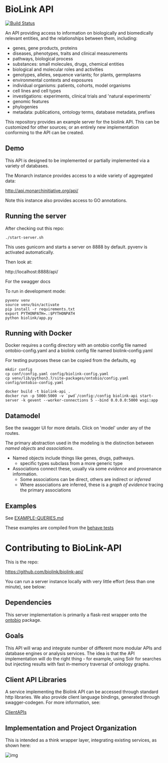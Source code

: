 # BioLink API 
[![Build Status](https://travis-ci.org/biolink/biolink-api.svg?branch=master)](https://travis-ci.org/biolink/biolink-api)

An API providing access to information on biologically and
biomedically relevant entities, and the relationships between them, including:

 * genes, gene products, proteins
 * diseases, phenotypes, traits and clinical measurements
 * pathways, biological process
 * substances: small molecules, drugs, chemical entities
 * biological and molecular roles and activities
 * genotypes, alleles, sequence variants; for plants, germplasms
 * environmental contexts and exposures
 * individual organisms: patients, cohorts, model organisms
 * cell lines and cell types
 * investigations: experiments, clinical trials and 'natural experiments'
 * genomic features
 * phylogenies
 * metadata: publications, ontology terms, database metadata, prefixes

This repository provides an example server for the biolink API. This
can be customized for other sources; or an entirely new implementation
conforming to the API can be created.

## Demo

This API is designed to be implemented or partially implemented via a
variety of databases.

The Monarch instance provides access to a wide variety of aggregated
data:

http://api.monarchinitiative.org/api/

Note this instance also provides access to GO annotations.

## Running the server

After checking out this repo:

```
./start-server.sh
```

This uses gunicorn and starts a server on 8888 by default. pyvenv is
activated automatically.

Then look at:

http://localhost:8888/api/

For the swagger docs

To run in development mode:

```
pyvenv venv
source venv/bin/activate
pip install -r requirements.txt
export PYTHONPATH=.:$PYTHONPATH
python biolink/app.py
```

## Running with Docker

Docker requires a config directory with an
ontobio config file named ontobio-config.yaml
and a biolink config file named biolink-config.yaml

For testing purposes these can be copied from the defaults, eg

```
mkdir config
cp conf/config.yaml config/biolink-config.yaml
cp venv/lib/python3.7/site-packages/ontobio/config.yaml config/ontobio-config.yaml
```

```
docker build -t biolink-api .
docker run -p 5000:5000 -v `pwd`/config:/config biolink-api start-server -k gevent --worker-connections 5 --bind 0.0.0.0:5000 wsgi:app
```

## Datamodel

See the swagger UI for more details. Click on 'model' under any of the routes.

The primary abstraction used in the modeling is the distinction
between _named objects_ and _associations_.

 * Named objects include things like genes, drugs, pathways.
    * specific types subclass from a more generic type
 * Associations connect these, usually via some _evidence_ and provenance information.
    * Some associations can be direct, others are indirect or *inferred*
    * Where associations are inferred, these is a *graph of evidence* tracing the primary associations

## Examples

See [EXAMPLE-QUERIES.md](EXAMPLE-QUERIES.md)

These examples are compiled from the [behave tests](tests/)


# Contributing to BioLink-API

This is the repo:

https://github.com/biolink/biolink-api/

You can run a server instance locally with very little effort (less
than one minute), see below:

## Dependencies

This server implementation is primarily a flask-rest wrapper onto the
[ontobio](https://github.com/biolink/ontobio) package.

## Goals

This API will wrap and integrate number of different more modular APIs
and database engines or analysis services. The idea is that the API
implementation will do the right thing - for example, using Solr for
searches but injecting results with fast in-memory traversal of
ontology graphs.

## Client API Libraries

A service implementing the Biolink API can be accessed through
standard http libraries. We also provide client language bindings,
generated through swagger-codegen. For more information, see:

[ClientAPIs](https://github.com/biolink/biolink-api/wiki/ClientAPIs)

## Implementation and Project Organization

This is intended as a think wrapper layer, integrating existing
services, as shown here:

![img](docs/biolink-integrator-arch.png)


